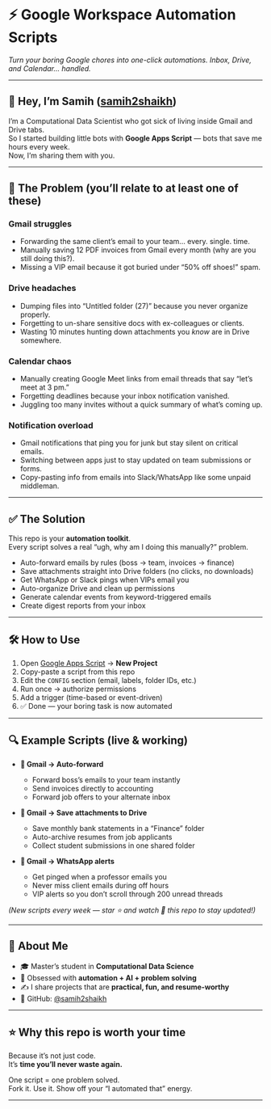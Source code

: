 # ⚡ Google Workspace Automation Scripts  
*Turn your boring Google chores into one-click automations. Inbox, Drive, and Calendar… handled.*  

---

## 👋 Hey, I’m Samih ([samih2shaikh](https://github.com/samih2shaikh))  
I’m a Computational Data Scientist who got sick of living inside Gmail and Drive tabs.  
So I started building little bots with **Google Apps Script** — bots that save me hours every week.  
Now, I’m sharing them with you.  

---

## 🎯 The Problem (you’ll relate to at least one of these)

### Gmail struggles
- Forwarding the same client’s email to your team… every. single. time.  
- Manually saving 12 PDF invoices from Gmail every month (why are you still doing this?).  
- Missing a VIP email because it got buried under “50% off shoes!” spam.  

### Drive headaches
- Dumping files into “Untitled folder (27)” because you never organize properly.  
- Forgetting to un-share sensitive docs with ex-colleagues or clients.  
- Wasting 10 minutes hunting down attachments you *know* are in Drive somewhere.  

### Calendar chaos
- Manually creating Google Meet links from email threads that say “let’s meet at 3 pm.”  
- Forgetting deadlines because your inbox notification vanished.  
- Juggling too many invites without a quick summary of what’s coming up.  

### Notification overload
- Gmail notifications that ping you for junk but stay silent on critical emails.  
- Switching between apps just to stay updated on team submissions or forms.  
- Copy-pasting info from emails into Slack/WhatsApp like some unpaid middleman.  

---

## ✅ The Solution
This repo is your **automation toolkit**.  
Every script solves a real “ugh, why am I doing this manually?” problem.  

- Auto-forward emails by rules (boss → team, invoices → finance)  
- Save attachments straight into Drive folders (no clicks, no downloads)  
- Get WhatsApp or Slack pings when VIPs email you  
- Auto-organize Drive and clean up permissions  
- Generate calendar events from keyword-triggered emails  
- Create digest reports from your inbox  

---

## 🛠️ How to Use
1. Open [Google Apps Script](https://script.google.com/) → **New Project**  
2. Copy-paste a script from this repo  
3. Edit the `CONFIG` section (email, labels, folder IDs, etc.)  
4. Run once → authorize permissions  
5. Add a trigger (time-based or event-driven)  
6. ✅ Done — your boring task is now automated  

---

## 🔍 Example Scripts (live & working)
- **📨 Gmail → Auto-forward**  
  - Forward boss’s emails to your team instantly  
  - Send invoices directly to accounting  
  - Forward job offers to your alternate inbox  

- **📂 Gmail → Save attachments to Drive**  
  - Save monthly bank statements in a “Finance” folder  
  - Auto-archive resumes from job applicants  
  - Collect student submissions in one shared folder  

- **📱 Gmail → WhatsApp alerts**  
  - Get pinged when a professor emails you  
  - Never miss client emails during off hours  
  - VIP alerts so you don’t scroll through 200 unread threads  

*(New scripts every week — star ⭐ and watch 👀 this repo to stay updated!)*  

---

## 🌟 About Me
- 🎓 Master’s student in **Computational Data Science**  
- 🔬 Obsessed with **automation + AI + problem solving**  
- ✍️ I share projects that are **practical, fun, and resume-worthy**  
- 🐙 GitHub: [@samih2shaikh](https://github.com/samih2shaikh)  

---

## ⭐ Why this repo is worth your time
Because it’s not just code.  
It’s **time you’ll never waste again.**  

One script = one problem solved.  
Fork it. Use it. Show off your “I automated that” energy.  

---
